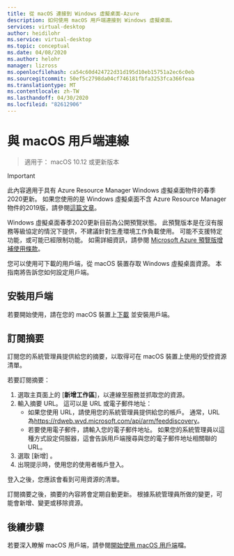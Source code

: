 ```yaml
---
title: 從 macOS 連接到 Windows 虛擬桌面-Azure
description: 如何使用 macOS 用戶端連接到 Windows 虛擬桌面。
services: virtual-desktop
author: heidilohr
ms.service: virtual-desktop
ms.topic: conceptual
ms.date: 04/08/2020
ms.author: helohr
manager: lizross
ms.openlocfilehash: ca54c60d424722d31d195d10eb15751a2ec6c0eb
ms.sourcegitcommit: 50ef5c2798da04cf746181fbfa3253fca366feaa
ms.translationtype: MT
ms.contentlocale: zh-TW
ms.lasthandoff: 04/30/2020
ms.locfileid: "82612906"
---
```

# <a name="connect-with-the-macos-client"></a>與 macOS 用戶端連線

> 適用于： macOS 10.12 或更新版本

>[!IMPORTANT]
>此內容適用于具有 Azure Resource Manager Windows 虛擬桌面物件的春季2020更新。 如果您使用的是 Windows 虛擬桌面不含 Azure Resource Manager 物件的2019版，請參閱[這篇文章](./virtual-desktop-fall-2019/connect-macos-2019.md)。
>
> Windows 虛擬桌面春季2020更新目前為公開預覽狀態。 此預覽版本是在沒有服務等級協定的情況下提供，不建議針對生產環境工作負載使用。 可能不支援特定功能，或可能已經限制功能。 
> 如需詳細資訊，請參閱 [Microsoft Azure 預覽版增補使用條款](https://azure.microsoft.com/support/legal/preview-supplemental-terms/)。

您可以使用可下載的用戶端，從 macOS 裝置存取 Windows 虛擬桌面資源。 本指南將告訴您如何設定用戶端。

## <a name="install-the-client"></a>安裝用戶端

若要開始使用，請在您的 macOS 裝置上[下載](https://apps.apple.com/app/microsoft-remote-desktop/id1295203466?mt=12) 並安裝用戶端。

## <a name="subscribe-to-a-feed"></a>訂閱摘要

訂閱您的系統管理員提供給您的摘要，以取得可在 macOS 裝置上使用的受控資源清單。

若要訂閱摘要：

1. 選取主頁面上的 [**新增工作區**]，以連線至服務並抓取您的資源。
2. 輸入摘要 URL。 這可以是 URL 或電子郵件地址：
   - 如果您使用 URL，請使用您的系統管理員提供給您的帳戶。 通常，URL 為<https://rdweb.wvd.microsoft.com/api/arm/feeddiscovery>。
   - 若要使用電子郵件，請輸入您的電子郵件地址。 如果您的系統管理員以這種方式設定伺服器，這會告訴用戶端搜尋與您的電子郵件地址相關聯的 URL。
3. 選取 [新增]  。
4. 出現提示時，使用您的使用者帳戶登入。

登入之後，您應該會看到可用資源的清單。

訂閱摘要之後，摘要的內容將會定期自動更新。 根據系統管理員所做的變更，可能會新增、變更或移除資源。

## <a name="next-steps"></a>後續步驟

若要深入瞭解 macOS 用戶端，請參閱[開始使用 macOS 用戶端](/windows-server/remote/remote-desktop-services/clients/remote-desktop-mac/)檔。
